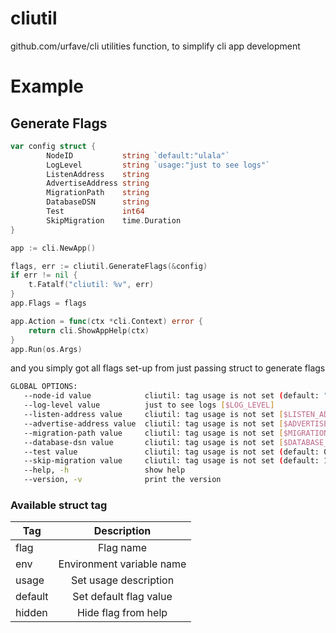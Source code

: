 # cliutil

github.com/urfave/cli utilities function, to simplify cli app development

# Example

## Generate Flags

```go
var config struct {
		NodeID           string `default:"ulala"`
		LogLevel         string `usage:"just to see logs"`
		ListenAddress    string
		AdvertiseAddress string
		MigrationPath    string
		DatabaseDSN      string
		Test             int64
		SkipMigration    time.Duration
}

app := cli.NewApp()

flags, err := cliutil.GenerateFlags(&config)
if err != nil {
    t.Fatalf("cliutil: %v", err)
}
app.Flags = flags

app.Action = func(ctx *cli.Context) error {
    return cli.ShowAppHelp(ctx)
}
app.Run(os.Args)
```

and you simply got all flags set-up from just passing struct to generate flags

```sh
GLOBAL OPTIONS:
   --node-id value            cliutil: tag usage is not set (default: "ulala") [$NODE_ID]
   --log-level value          just to see logs [$LOG_LEVEL]
   --listen-address value     cliutil: tag usage is not set [$LISTEN_ADDRESS]
   --advertise-address value  cliutil: tag usage is not set [$ADVERTISE_ADDRESS]
   --migration-path value     cliutil: tag usage is not set [$MIGRATION_PATH]
   --database-dsn value       cliutil: tag usage is not set [$DATABASE_DSN]
   --test value               cliutil: tag usage is not set (default: 0) [$TEST]
   --skip-migration value     cliutil: tag usage is not set (default: 1s) [$SKIP_MIGRATION]
   --help, -h                 show help
   --version, -v              print the version
```

### Available struct tag

| Tag      |      Description          | 
|----------|:-------------------------:|
| flag     | Flag name                 |
| env      | Environment variable name |
| usage    | Set usage description     |
| default  | Set default flag value    |
| hidden   | Hide flag from help       |